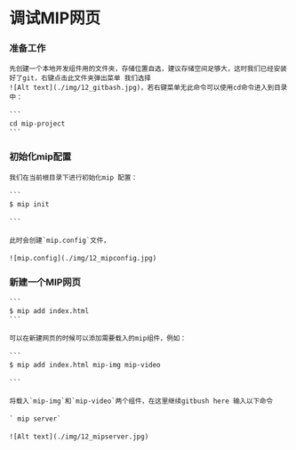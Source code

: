 # 调试MIP网页

### 准备工作
    先创建一个本地开发组件用的文件夹，存储位置自选，建议存储空间足够大，这时我们已经安装好了git，右键点击此文件夹弹出菜单 我们选择
    ![Alt text](./img/12_gitbash.jpg)，若右键菜单无此命令可以使用cd命令进入到目录中：

    ```
    cd mip-project
    ```

### 初始化mip配置
    我们在当前根目录下进行初始化mip 配置：  

    ```
    $ mip init

    ```

    此时会创建`mip.config`文件，  

    ![mip.config](./img/12_mipconfig.jpg)

### 新建一个MIP网页

    ```
    $ mip add index.html
    ```

    可以在新建网页的时候可以添加需要载入的mip组件，例如：

    ```
    $ mip add index.html mip-img mip-video

    ```

    将载入`mip-img`和`mip-video`两个组件，在这里继续gitbush here 输入以下命令

    ` mip server`  

    ![Alt text](./img/12_mipserver.jpg)



